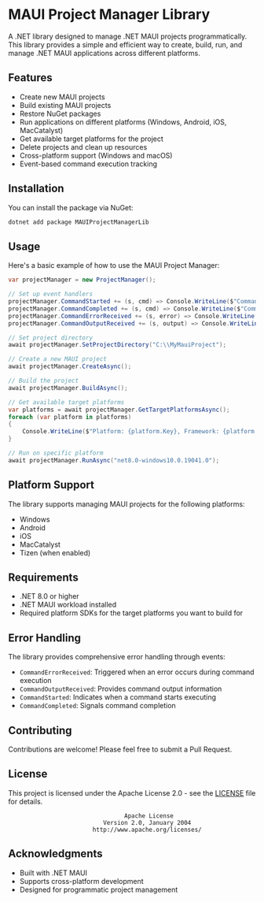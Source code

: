 # MAUI Project Manager Library

A .NET library designed to manage .NET MAUI projects programmatically. This library provides a simple and efficient way to create, build, run, and manage .NET MAUI applications across different platforms.

## Features

- Create new MAUI projects
- Build existing MAUI projects
- Restore NuGet packages
- Run applications on different platforms (Windows, Android, iOS, MacCatalyst)
- Get available target platforms for the project
- Delete projects and clean up resources
- Cross-platform support (Windows and macOS)
- Event-based command execution tracking

## Installation

You can install the package via NuGet:

```bash
dotnet add package MAUIProjectManagerLib
```

## Usage

Here's a basic example of how to use the MAUI Project Manager:

```csharp
var projectManager = new ProjectManager();

// Set up event handlers
projectManager.CommandStarted += (s, cmd) => Console.WriteLine($"Command started: {cmd}");
projectManager.CommandCompleted += (s, cmd) => Console.WriteLine($"Command completed: {cmd}");
projectManager.CommandErrorReceived += (s, error) => Console.WriteLine($"Error: {error}");
projectManager.CommandOutputReceived += (s, output) => Console.WriteLine(output);

// Set project directory
await projectManager.SetProjectDirectory("C:\\MyMauiProject");

// Create a new MAUI project
await projectManager.CreateAsync();

// Build the project
await projectManager.BuildAsync();

// Get available target platforms
var platforms = await projectManager.GetTargetPlatformsAsync();
foreach (var platform in platforms)
{
    Console.WriteLine($"Platform: {platform.Key}, Framework: {platform.Value}");
}

// Run on specific platform
await projectManager.RunAsync("net8.0-windows10.0.19041.0");
```

## Platform Support

The library supports managing MAUI projects for the following platforms:
- Windows
- Android
- iOS
- MacCatalyst
- Tizen (when enabled)

## Requirements

- .NET 8.0 or higher
- .NET MAUI workload installed
- Required platform SDKs for the target platforms you want to build for

## Error Handling

The library provides comprehensive error handling through events:
- `CommandErrorReceived`: Triggered when an error occurs during command execution
- `CommandOutputReceived`: Provides command output information
- `CommandStarted`: Indicates when a command starts executing
- `CommandCompleted`: Signals command completion

## Contributing

Contributions are welcome! Please feel free to submit a Pull Request.

## License

This project is licensed under the Apache License 2.0 - see the [LICENSE](LICENSE) file for details.

```
                                 Apache License
                           Version 2.0, January 2004
                        http://www.apache.org/licenses/
```

## Acknowledgments

- Built with .NET MAUI
- Supports cross-platform development
- Designed for programmatic project management
